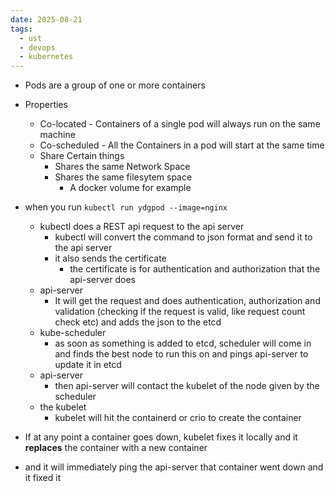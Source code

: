 ```yaml
---
date: 2025-08-21
tags:
  - ust
  - devops
  - kubernetes
---
```


- Pods are a group of one or more containers 
- Properties
  - Co-located - Containers of a single pod will always run on the same machine 
  - Co-scheduled - All the Containers in a pod will start at the same time 
  - Share Certain things 
    - Shares the same Network Space 
    - Shares the same filesytem space 
      - A docker volume for example 

- when you run `kubectl run ydgpod --image=nginx`
  - kubectl does a REST api request to the api server 
    - kubectl will convert the command to json format and send it to the api server 
    - it also sends the certificate 
      - the certificate is for authentication and authorization that the api-server does 
  - api-server 
    - It will get the request and does authentication, authorization and validation (checking if the request is valid, like request count check etc) and adds the json to the etcd 
  - kube-scheduler 
    - as soon as something is added to etcd, scheduler will come in and finds the best node to run this on and pings api-server to update it in etcd 
  - api-server 
    - then api-server will contact the kubelet of the node given by the scheduler 
  - the kubelet 
    - kubelet will hit the containerd or crio to create the container

- If at any point a container goes down, kubelet fixes it locally and it **replaces** the container with a new container
 - and it will immediately ping the api-server that container went down and it fixed it

